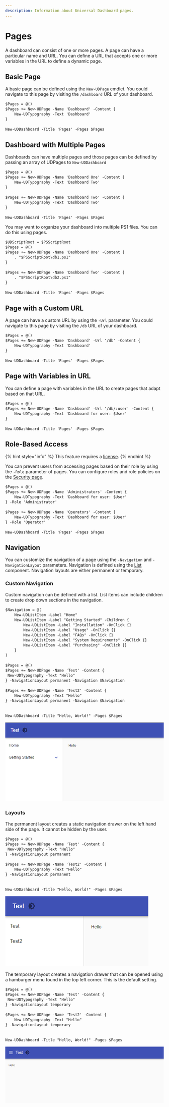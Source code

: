```yaml
---
description: Information about Universal Dashboard pages.
---
```


# Pages

A dashboard can consist of one or more pages. A page can have a particular name and URL. You can define a URL that accepts one or more variables in the URL to define a dynamic page. 

## Basic Page 

A basic page can be defined using the `New-UDPage` cmdlet. You could navigate to this page by visiting the `/dashboard` URL of your dashboard. 

```text
$Pages = @()
$Pages += New-UDPage -Name 'Dashboard' -Content {
    New-UDTypography -Text 'Dashboard'
}

New-UDDashboard -Title 'Pages' -Pages $Pages
```

## Dashboard with Multiple Pages

Dashboards can have multiple pages and those pages can be defined by passing an array of UDPages to `New-UDDashboard` 

```text
$Pages = @()
$Pages += New-UDPage -Name 'Dashboard One' -Content {
    New-UDTypography -Text 'Dashboard Two'
}

$Pages += New-UDPage -Name 'Dashboard Two' -Content {
    New-UDTypography -Text 'Dashboard Two'
}

New-UDDashboard -Title 'Pages' -Pages $Pages
```

You may want to organize your dashboard into multiple PS1 files. You can do this using pages. 

```text
$UDScriptRoot = $PSScriptRoot
$Pages = @()
$Pages += New-UDPage -Name 'Dashboard One' -Content {
    . "$PSScriptRoot\db1.ps1"
}

$Pages += New-UDPage -Name 'Dashboard Two' -Content {
    . "$PSScriptRoot\db2.ps1"
}

New-UDDashboard -Title 'Pages' -Pages $Pages
```

## Page with a Custom URL 

A page can have a custom URL by using the `-Url` parameter. You could navigate to this page by visiting the `/db` URL of your dashboard. 

```text
$Pages = @()
$Pages += New-UDPage -Name 'Dashboard' -Url '/db' -Content {
    New-UDTypography -Text 'Dashboard'
}

New-UDDashboard -Title 'Pages' -Pages $Pages
```

## Page with Variables in URL

You can define a page with variables in the URL to create pages that adapt based on that URL. 

```text
$Pages = @()
$Pages += New-UDPage -Name 'Dashboard' -Url '/db/:user' -Content {
    New-UDTypography -Text 'Dashboard for user: $User'
}

New-UDDashboard -Title 'Pages' -Pages $Pages
```

## Role-Based Access

{% hint style="info" %}
This feature requires a [license](../../licensing.md). 
{% endhint %}

You can prevent users from accessing pages based on their role by using the `-Role` parameter of pages. You can configure roles and role policies on the [Security page](../../config/security/#policy-assignment). 

```text
$Pages = @()
$Pages += New-UDPage -Name 'Administrators' -Content {
    New-UDTypography -Text 'Dashboard for user: $User'
} -Role 'Administrator'

$Pages += New-UDPage -Name 'Operators' -Content {
    New-UDTypography -Text 'Dashboard for user: $User'
} -Role 'Operator'

New-UDDashboard -Title 'Pages' -Pages $Pages
```

## Navigation

You can customize the navigation of a page using the `-Navigation` and `-NavigationLayout` parameters. Navigation is defined using the [List](data-display/list.md#list) component. Navigation layouts are either permanent or temporary. 

### Custom Navigation 

Custom navigation can be defined with a list. List items can include children to create drop down sections in the navigation. 

```text
$Navigation = @(
    New-UDListItem -Label "Home"
    New-UDListItem -Label "Getting Started" -Children {
        New-UDListItem -Label "Installation" -OnClick {}
        New-UDListItem -Label "Usage" -OnClick {}
        New-UDListItem -Label "FAQs" -OnClick {}
        New-UDListItem -Label "System Requirements" -OnClick {}
        New-UDListItem -Label "Purchasing" -OnClick {}
    }
)

$Pages = @()
$Pages += New-UDPage -Name 'Test' -Content {
 New-UDTypography -Text "Hello"
} -NavigationLayout permanent -Navigation $Navigation

$Pages += New-UDPage -Name 'Test2' -Content {
    New-UDTypography -Text "Hello"
} -NavigationLayout permanent -Navigation $Navigation


New-UDDashboard -Title "Hello, World!" -Pages $Pages
```

![Custom navigation](../../.gitbook/assets/image%20%28160%29.png)

### Layouts

The permanent layout creates a static navigation drawer on the left hand side of the page. It cannot be hidden by the user. 

```text
$Pages = @()
$Pages += New-UDPage -Name 'Test' -Content {
 New-UDTypography -Text "Hello"
} -NavigationLayout permanent

$Pages += New-UDPage -Name 'Test2' -Content {
    New-UDTypography -Text "Hello"
} -NavigationLayout permanent


New-UDDashboard -Title "Hello, World!" -Pages $Pages
```

![Permanent navigation drawer](../../.gitbook/assets/image%20%28159%29.png)

The temporary layout creates a navigation drawer that can be opened using a hamburger menu found in the top left corner. This is the default setting. 

```text
$Pages = @()
$Pages += New-UDPage -Name 'Test' -Content {
 New-UDTypography -Text "Hello"
} -NavigationLayout temporary

$Pages += New-UDPage -Name 'Test2' -Content {
    New-UDTypography -Text "Hello"
} -NavigationLayout temporary


New-UDDashboard -Title "Hello, World!" -Pages $Pages
```

![Temporary navigation drawer](../../.gitbook/assets/temporary.gif)

